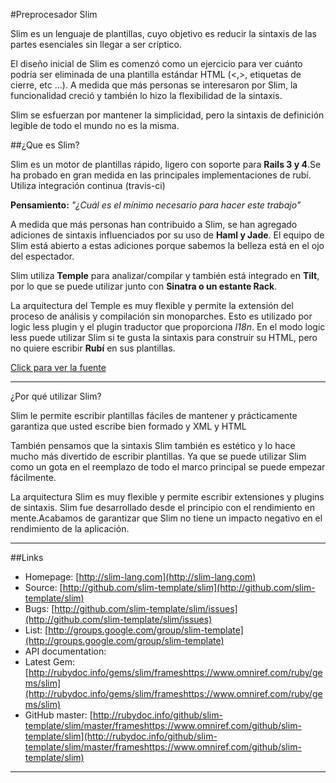 #Preprocesador Slim

Slim es un lenguaje de plantillas, cuyo objetivo es reducir la sintaxis de las partes esenciales sin llegar a ser críptico.

El diseño inicial de Slim es comenzó como un ejercicio para ver cuánto podría ser eliminada de una plantilla estándar HTML (<,>, etiquetas de cierre, etc ...). A medida que más personas se interesaron por Slim, la funcionalidad creció y también lo hizo la flexibilidad de la sintaxis.

Slim se esfuerzan por mantener la simplicidad, pero la sintaxis de definición legible de todo el mundo no es la misma.

##¿Que es Slim?

Slim es un motor de plantillas rápido, ligero con soporte para **Rails 3 y 4**.Se ha probado en gran medida en las principales implementaciones de rubí. Utiliza integración continua (travis-ci)

**Pensamiento:** *"¿Cuál es el mínimo necesario para hacer este trabajo"*

A medida que más personas han contribuido a Slim, se han agregado adiciones de sintaxis influenciados por su uso de **Haml y Jade**. El equipo de Slim está abierto a estas adiciones porque sabemos la belleza está en el ojo del espectador.

Slim utiliza **Temple** para analizar/compilar y también está integrado en **Tilt**, por lo que se puede utilizar junto con **Sinatra o un estante Rack**.

La arquitectura del Temple es muy flexible y permite la extensión del proceso de análisis y compilación sin monoparches. Esto es utilizado por logic less plugin y el plugin traductor que proporciona *I18n*. En el modo logic less puede utilizar Slim si te gusta la sintaxis para construir su HTML, pero no quiere escribir **Rubí** en sus plantillas.



[Click para ver la fuente](http://www.rubydoc.info/gems/slim/file/doc/logic_less.md)

---

¿Por qué utilizar Slim?

Slim le permite escribir plantillas fáciles de mantener y prácticamente garantiza que usted escribe bien formado y XML y HTML

También pensamos que la sintaxis Slim también es estético y lo hace mucho más divertido de escribir plantillas. Ya que se puede utilizar Slim como un gota en el reemplazo de todo el marco principal se puede empezar fácilmente.

La arquitectura Slim es muy flexible y permite escribir extensiones y plugins de sintaxis. Slim fue desarrollado desde el principio con el rendimiento en mente.Acabamos de garantizar que Slim no tiene un impacto negativo en el rendimiento de la aplicación.

---

##Links
* Homepage: [http://slim-lang.com](http://slim-lang.com)
* Source: [http://github.com/slim-template/slim](http://github.com/slim-template/slim)
* Bugs: [http://github.com/slim-template/slim/issues](http://github.com/slim-template/slim/issues)
* List: [http://groups.google.com/group/slim-template](http://groups.google.com/group/slim-template)
* API documentation:
* Latest Gem: [http://rubydoc.info/gems/slim/frameshttps://www.omniref.com/ruby/gems/slim](http://rubydoc.info/gems/slim/frameshttps://www.omniref.com/ruby/gems/slim)
* GitHub master: [http://rubydoc.info/github/slim-template/slim/master/frameshttps://www.omniref.com/github/slim-template/slim](http://rubydoc.info/github/slim-template/slim/master/frameshttps://www.omniref.com/github/slim-template/slim)

---
